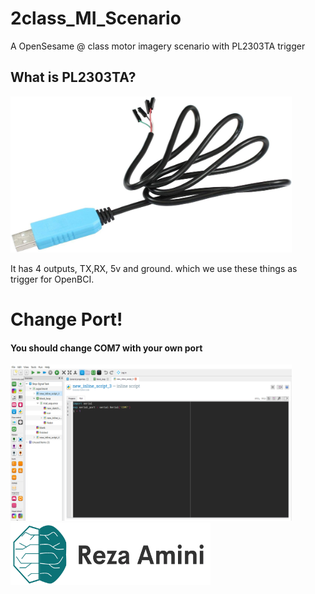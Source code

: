 # 2class_MI_Scenario
A OpenSesame @ class motor imagery scenario with PL2303TA trigger

## What is PL2303TA?
<img src="https://github.com/magnumical/2class_MI_Scenario/blob/master/pl.jpg" data-canonical-src="https://imreza.ir" width="450" height="250" />

It has 4 outputs, TX,RX, 5v and ground. which we use these things as trigger for OpenBCI.

# Change Port!
#### You should change COM7 with your own port
<img src="https://github.com/magnumical/2class_MI_Scenario/blob/master/port.png" data-canonical-src="https://imreza.ir" width="450" height="250" />



<img src="https://github.com/magnumical/2class_MI_Scenario/blob/master/logom.png" data-canonical-src="https://imreza.ir" width="320" height="100" />


